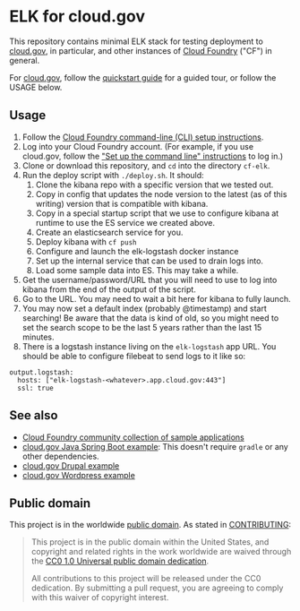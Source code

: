 # ELK for cloud.gov

This repository contains minimal ELK stack for testing deployment to [cloud.gov](https://www.cloud.gov/), in particular, and other instances of [Cloud Foundry](https://www.cloudfoundry.org) ("CF") in general.
 
For [cloud.gov](https://cloud.gov), follow the [quickstart guide](https://cloud.gov/quickstart/) for a guided tour, or follow the USAGE below.

## Usage

1. Follow the [Cloud Foundry command-line (CLI) setup instructions](https://docs.cloudfoundry.org/cf-cli/install-go-cli.html).
1. Log into your Cloud Foundry account. (For example, if you use cloud.gov, follow the ["Set up the command line" instructions](https://cloud.gov/docs/getting-started/setup/#set-up-the-command-line) to log in.)
1. Clone or download this repository, and `cd` into the directory `cf-elk`.
1. Run the deploy script with `./deploy.sh`.  It should:
    1. Clone the kibana repo with a specific version that we tested out.
    1. Copy in config that updates the node version to the latest (as of this writing) version that is compatible with kibana.
    1. Copy in a special startup script that we use to configure kibana at runtime to use the ES service we created above.
    1. Create an elasticsearch service for you.
    1. Deploy kibana with `cf push`
    1. Configure and launch the elk-logstash docker instance
    1. Set up the internal service that can be used to drain logs into.
    1. Load some sample data into ES.  This may take a while.
1. Get the username/password/URL that you will need to use to log into kibana from the end of the output of the script.
1. Go to the URL.  You may need to wait a bit here for kibana to fully launch.
1. You may now set a default index (probably @timestamp) and start searching!  Be aware that the data is kind of old, so you might need to set the search scope to be the last 5 years rather than the last 15 minutes.
1. There is a logstash instance living on the `elk-logstash` app URL.  You should be able to configure filebeat to send logs to it like so:
```
output.logstash:
  hosts: ["elk-logstash-<whatever>.app.cloud.gov:443"]
  ssl: true
```

## See also

* [Cloud Foundry community collection of sample applications](https://github.com/cloudfoundry-samples) 
* [cloud.gov Java Spring Boot example](https://github.com/18F/cf-sample-app-spring): This doesn't require `gradle` or any other dependencies.
* [cloud.gov Drupal example](https://github.com/18F/cf-ex-drupal)
* [cloud.gov Wordpress example](https://github.com/18F/cf-ex-wordpress)

## Public domain

This project is in the worldwide [public domain](LICENSE.md). As stated in [CONTRIBUTING](CONTRIBUTING.md):

>This project is in the public domain within the United States, and copyright and related rights in the work worldwide are waived through the [CC0 1.0 Universal public domain dedication](https://creativecommons.org/publicdomain/zero/1.0/).
>
>All contributions to this project will be released under the CC0
>dedication. By submitting a pull request, you are agreeing to comply
>with this waiver of copyright interest.

